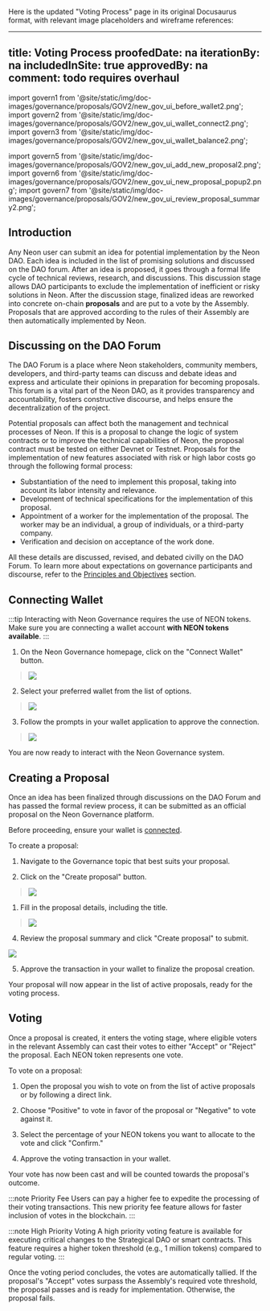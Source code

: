 Here is the updated "Voting Process" page in its original Docusaurus format, with relevant image placeholders and wireframe references:

---
title: Voting Process
proofedDate: na
iterationBy: na
includedInSite: true
approvedBy: na
comment: todo requires overhaul
---

import govern1 from '@site/static/img/doc-images/governance/proposals/GOV2/new_gov_ui_before_wallet2.png';
import govern2 from '@site/static/img/doc-images/governance/proposals/GOV2/new_gov_ui_wallet_connect2.png';
import govern3 from '@site/static/img/doc-images/governance/proposals/GOV2/new_gov_ui_wallet_balance2.png';

import govern5 from '@site/static/img/doc-images/governance/proposals/GOV2/new_gov_ui_add_new_proposal2.png';
import govern6 from '@site/static/img/doc-images/governance/proposals/GOV2/new_gov_ui_new_proposal_popup2.png';
import govern7 from '@site/static/img/doc-images/governance/proposals/GOV2/new_gov_ui_review_proposal_summary2.png';


## Introduction

Any Neon user can submit an idea for potential implementation by the Neon DAO. Each idea is included in the list of promising solutions and discussed on the DAO forum. After an idea is proposed, it goes through a formal life cycle of technical reviews, research, and discussions. This discussion stage allows DAO participants to exclude the implementation of inefficient or risky solutions in Neon. After the discussion stage, finalized ideas are reworked into concrete on-chain **proposals** and are put to a vote by the Assembly. Proposals that are approved according to the rules of their Assembly are then automatically implemented by Neon.

## Discussing on the DAO Forum

The DAO Forum is a place where Neon stakeholders, community members, developers, and third-party teams can discuss and debate ideas and express and articulate their opinions in preparation for becoming proposals. This forum is a vital part of the Neon DAO, as it provides transparency and accountability, fosters constructive discourse, and helps ensure the decentralization of the project. 

Potential proposals can affect both the management and technical processes of Neon. If this is a proposal to change the logic of system contracts or to improve the technical capabilities of Neon, the proposal contract must be tested on either Devnet or Testnet. Proposals for the implementation of new features associated with risk or high labor costs go through the following formal process:

  * Substantiation of the need to implement this proposal, taking into account its labor intensity and relevance.
  * Development of technical specifications for the implementation of this proposal.
  * Appointment of a worker for the implementation of the proposal. The worker may be an individual, a group of individuals, or a third-party company.
  * Verification and decision on acceptance of the work done.

All these details are discussed, revised, and debated civilly on the DAO Forum. To learn more about expectations on governance participants and discourse, refer to the [Principles and Objectives](principles.md) section.

## Connecting Wallet

:::tip
Interacting with Neon Governance requires the use of NEON tokens. Make sure you are connecting a wallet account **with NEON tokens available**.
:::

1. On the Neon Governance homepage, click on the "Connect Wallet" button.

> <img src={govern1} />

2. Select your preferred wallet from the list of options.

> <img src={govern2} />

3. Follow the prompts in your wallet application to approve the connection.

> <img src={govern3} />

You are now ready to interact with the Neon Governance system.

## Creating a Proposal

Once an idea has been finalized through discussions on the DAO Forum and has passed the formal review process, it can be submitted as an official proposal on the Neon Governance platform.

Before proceeding, ensure your wallet is [connected](#connecting-wallet).

To create a proposal:

1. Navigate to the Governance topic that best suits your proposal.

<!-- >> <img src={govern4} /> -->

2. Click on the "Create proposal" button.

> <img src={govern5} />

1. Fill in the proposal details, including the title.

> <img src={govern6} />

4. Review the proposal summary and click "Create proposal" to submit.

<img src={govern7} />

5. Approve the transaction in your wallet to finalize the proposal creation.

<!-- >> <img src={govern8} /> -->

Your proposal will now appear in the list of active proposals, ready for the voting process.

## Voting

Once a proposal is created, it enters the voting stage, where eligible voters in the relevant Assembly can cast their votes to either "Accept" or "Reject" the proposal. Each NEON token represents one vote.

To vote on a proposal:

1. Open the proposal you wish to vote on from the list of active proposals or by following a direct link.

<!-- >> <img src={govern9} /> -->

2. Choose "Positive" to vote in favor of the proposal or "Negative" to vote against it.

<!-- >> <img src={govern10} /> -->

3. Select the percentage of your NEON tokens you want to allocate to the vote and click "Confirm."

<!-- >> <img src={govern11} /> -->

4. Approve the voting transaction in your wallet.

Your vote has now been cast and will be counted towards the proposal's outcome.

:::note Priority Fee
Users can pay a higher fee to expedite the processing of their voting transactions. This new priority fee feature allows for faster inclusion of votes in the blockchain.
:::

:::note High Priority Voting
A high priority voting feature is available for executing critical changes to the Strategical DAO or smart contracts. This feature requires a higher token threshold (e.g., 1 million tokens) compared to regular voting.
:::

Once the voting period concludes, the votes are automatically tallied. If the proposal's "Accept" votes surpass the Assembly's required vote threshold, the proposal passes and is ready for implementation. Otherwise, the proposal fails.

<!-- ---
title: Voting Process
proofedDate: na
iterationBy: na
includedInSite: true
approvedBy: na
comment: todo requires overhaul
---

import govern1 from '@site/static/img/doc-images/governance/proposals/new_gov_ui_before_wallet.jpeg';
import govern2 from '@site/static/img/doc-images/governance/proposals/new_gov_ui_wallet_connect.png';
import govern3 from '@site/static/img/doc-images/governance/proposals/new_gov_ui_wallet_balance.png';
import govern4 from '@site/static/img/doc-images/governance/proposals/new_gov_ui_governance_topic.jpeg';
import govern5 from '@site/static/img/doc-images/governance/proposals/new_gov_ui_add_new_proposal.jpeg';
import govern6 from '@site/static/img/doc-images/governance/proposals/new_gov_ui_new_proposal_popup.png';
import govern7 from '@site/static/img/doc-images/governance/proposals/new_gov_ui_list_after_new_proposal.png';
import govern8 from '@site/static/img/doc-images/governance/proposals/new_gov_ui_new_proposal_page.png';
import govern9 from '@site/static/img/doc-images/governance/proposals/new_gov_ui_sign_off_popup.png';
import govern10 from '@site/static/img/doc-images/governance/proposals/new_gov_ui_signed_off_proposal.png';

import govern11 from '@site/static/img/doc-images/governance/proposals/new_gov_ui_cancel_proposal.png';

import govern12 from '@site/static/img/doc-images/governance/proposals/new_gov_ui_proposal_voting.png';
import govern13 from '@site/static/img/doc-images/governance/proposals/new_gov_ui_positive_popup.png';
import govern14 from '@site/static/img/doc-images/governance/proposals/new_gov_ui_negative_popup.png';
import govern15 from '@site/static/img/doc-images/governance/proposals/new_gov_ui_voting_tipping_point.png';

## Introduction

Any Neon user can submit an idea for potential implementation by the Neon DAO. Each idea is included in the list of promising solutions and discussed on the DAO forum. After an idea is proposed, it goes through a formal life cycle of technical reviews, research, and discussions. This discussion stage allows DAO participants to exclude the implementation of inefficient or risky solutions in Neon. After the discussion stage, finalized ideas are reworked into concrete on-chain **proposals** and are put to a vote by the Assembly. Proposals that are approved according to the rules of their Assembly are then automatically implemented by Neon.

## Discussing on the DAO Forum

The DAO Forum is a place where Neon stakeholders, community members, developers, and third-party teams can discuss and debate ideas and express and articulate their opinions in preparation for becoming proposals. This forum is a vital part of the Neon DAO, as it provides transparency and accountability, fosters constructive discourse, and helps ensure the decentralization of the project. 

Potential proposals can affect both the management and technical processes of Neon. If this is a proposal to change the logic of system contracts or to improve the technical capabilities of Neon, the proposal contract must be tested on either Devnet or Testnet. Proposals for the implementation of new features associated with risk or high labor costs go through the following formal process:

  * Substantiation of the need to implement this proposal, taking into account its labor intensity and relevance.
  * Development of technical specifications for the implementation of this proposal.
  * Appointment of a worker for the implementation of the proposal. The worker may be an individual, a group of individuals, or a third-party company.
  * Verification and decision on acceptance of the work done.

All these details are discussed, revised, and debated civilly on the DAO Forum. To learn more about expectations on governance participants and discourse, refer to the [Principles and Objectives](principles.md) section.

## Connecting Wallet

:::tip
Interacting with Neon Governance requires the use of NEON tokens. Make sure you are connecting a wallet account **with NEON tokens available**.
:::

1. Click on "Connect" to connect your Solana wallet to the DAO website.

> <img src={govern1} />

2. Select the wallet application that you are using from the list.

> <img src={govern2} />

3. If you wish to continue, respond to your wallet application's prompt to allow connecting.
4. Confirm that you see your wallet address show up.

> <img src={govern3} />

You are now ready to interact with the Neon Governance UI.

## Creating a Proposal
Once an idea has reached its final form after discussions on the DAO Forum and the formal review process is complete, the proponent can create the actual proposal. The on-chain code to automatically implement the proposal that was tested and finalized on the DAO Forum is now ready to be included in a formal proposal on the Neon DAO website.

Before proceeding, please make sure [your wallet is connected](#connecting-wallet).

To create a proposal, follow the steps below.

1. On the Neon DAO website, select the Governance topic for which the proposal is best suited.

> <img src={govern4} />

2. Click on the "Add new proposal" button.

> <img src={govern5} />

3. In the "Add new proposal" popup, enter the name of your proposal and a description with a link to a relevant [GitHub Gist](https://docs.github.com/en/get-started/writing-on-github/editing-and-sharing-content-with-gists/creating-gists), if applicable. Click on "Add proposal".

> <img src={govern6} />
 
4. A transaction prompt will be displayed by your wallet application. If you have verified its details and wish to continue, approve it, then wait a few moments for the transaction to process.
5. After the transaction has been processed, you will see your proposal in the list of proposals. In this case, we created a proposal called `[Test] Test Proposal 2`.

> <img src={govern7} />

  Click on your proposal to see its details. This new proposal will be in the `Draft` state by default.

> <img src={govern8} />

You can then sign off on your proposal by clicking on the "Sign off" button. Click "Sign off" in the pop up that follows.

> <img src={govern9} />

6. A prompt by your wallet application will ask if you to approve the sign off transaction. If you have verified its details and wish to continue, approve it, then wait a few moments for the transaction to process.
7. After the sign off transaction has been processed, your proposal is now signed off by you and put forth to the community for a vote. Your proposal is now in the `Voting` state and the "Voting Time Left" clock has started counting down.

> <img src={govern10} />

8. Share the proposal link URL to the DAO Forum and elsewhere for the Neon community to vote on it.
9. (Optional) Alternatively, if you wish to cancel this proposal for whatever reason, click on the "Cancel proposal" button, click "Yes, Cancel" in the pop up that follows, and approve the cancel transaction.

> <img src={govern11} />

## Voting

After a proposal is created, it is ready to be put to a vote. The community of eligible voters in the relevant Assembly is then invited to cast their votes to either "Accept" or "Reject" this proposal. This is done by submitting NEON tokens to the desired option, with each NEON token being worth one vote.

To vote on a proposal, follow the following steps:

1. You might have been given a link to a proposal that is in the `Voting` state, or you might have clicked on a proposal in the `Voting` stage from the list of proposals. Either way, you should see a proposal page like this:

> <img src={govern12} />

2. Click on "Positive" or "Negative" depending on whether you are in favor of or against the proposal.
     1. If you choose "Positive", you will see a pop up as follows.

     > <img src={govern13} />

     2. If you choose "Negative", you will see a pop up very similar to the pop up above.

      > <img src={govern14} />

     3. You can then choose/customize the percentage of your NEON tokens you would like to commit for this vote
     4. Click "Confirm" once you are happy with your ballot.
3. A prompt by your wallet application will ask you to approve the voting transaction. If you have verified its details and wish to continue, approve it, then wait a few moments for the transaction to process.
5. You have now cast your vote on this proposal. 

> <img src={govern15} />

:::note Priority Fee
Users can pay a higher fee to expedite the processing of their voting transactions. This new priority fee feature allows for faster inclusion of votes in the blockchain.
:::

:::note High Priority Voting
A high priority voting feature is available for executing critical changes to the Strategical DAO or smart contracts. This feature requires a higher token threshold (e.g., 1 million tokens) compared to regular voting.
:::

Once the voting period is concluded, the votes are automatically counted. If the proposal's "Accept" votes pass the Assembly's required vote threshold ("Vote tipping point" in the image below), the proposal is passed and is ready for implementation. Otherwise, the proposal fails. -->